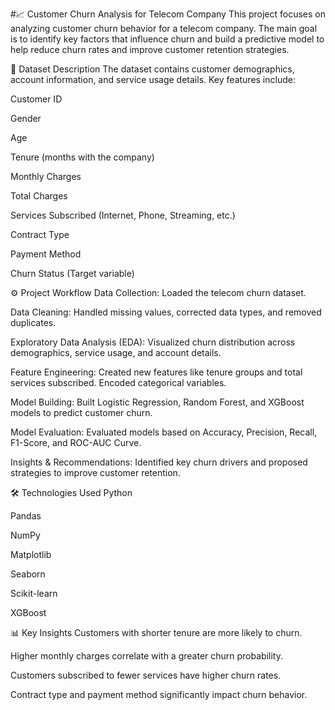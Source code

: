 
#📈 Customer Churn Analysis for Telecom Company
This project focuses on analyzing customer churn behavior for a telecom company. The main goal is to identify key factors that influence churn and build a predictive model to help reduce churn rates and improve customer retention strategies.

📂 Dataset Description
The dataset contains customer demographics, account information, and service usage details. Key features include:

Customer ID

Gender

Age

Tenure (months with the company)

Monthly Charges

Total Charges

Services Subscribed (Internet, Phone, Streaming, etc.)

Contract Type

Payment Method

Churn Status (Target variable)

⚙️ Project Workflow
Data Collection: Loaded the telecom churn dataset.

Data Cleaning: Handled missing values, corrected data types, and removed duplicates.

Exploratory Data Analysis (EDA): Visualized churn distribution across demographics, service usage, and account details.

Feature Engineering: Created new features like tenure groups and total services subscribed. Encoded categorical variables.

Model Building: Built Logistic Regression, Random Forest, and XGBoost models to predict customer churn.

Model Evaluation: Evaluated models based on Accuracy, Precision, Recall, F1-Score, and ROC-AUC Curve.

Insights & Recommendations: Identified key churn drivers and proposed strategies to improve customer retention.

🛠️ Technologies Used
Python

Pandas

NumPy

Matplotlib

Seaborn

Scikit-learn

XGBoost

📊 Key Insights
Customers with shorter tenure are more likely to churn.

Higher monthly charges correlate with a greater churn probability.

Customers subscribed to fewer services have higher churn rates.

Contract type and payment method significantly impact churn behavior.

